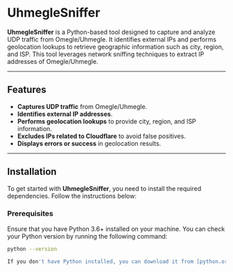# UhmegleSniffer

**UhmegleSniffer** is a Python-based tool designed to capture and analyze UDP traffic from Omegle/Uhmegle. It identifies external IPs and performs geolocation lookups to retrieve geographic information such as city, region, and ISP. This tool leverages network sniffing techniques to extract IP addresses of Omegle/Uhmegle.

---

## Features

- **Captures UDP traffic** from Omegle/Uhmegle.
- **Identifies external IP addresses**.
- **Performs geolocation lookups** to provide city, region, and ISP information.
- **Excludes IPs related to Cloudflare** to avoid false positives.
- **Displays errors or success** in geolocation results.

---

## Installation

To get started with **UhmegleSniffer**, you need to install the required dependencies. Follow the instructions below:

### Prerequisites

Ensure that you have Python 3.6+ installed on your machine. You can check your Python version by running the following command:

```bash
python --version

If you don't have Python installed, you can download it from [python.org](https://www.python.org/).

